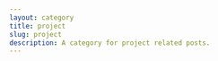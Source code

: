 ```yaml
---
layout: category
title: project
slug: project
description: A category for project related posts.
---
```

